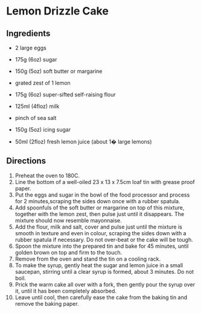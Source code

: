 # Lemon Drizzle Cake

## Ingredients
- 2 large eggs
- 175g (6oz) sugar
- 150g (5oz) soft butter or margarine
- grated zest of 1 lemon
- 175g (6oz) super-sifted self-raising flour
- 125ml (4floz) milk
- pinch of sea salt

- 150g (5oz) icing sugar
- 50ml (2floz) fresh lemon juice (about 1� large lemons)

## Directions
1. Preheat the oven to 180C.
1. Line the bottom of a well-oiled 23 x 13 x 7.5cm loaf tin with grease proof paper.
1. Put the eggs and sugar in the bowl of the food processor and process for 2 minutes,scraping the sides down once with
   a rubber spatula.
1. Add spoonfuls of the soft butter or margarine on top of this mixture, together with the lemon zest, then pulse just
   until it disappears. The mixture should now resemble mayonnaise.
1. Add the flour, milk and salt, cover and pulse just until the mixture is smooth in texture and even in colour,
   scraping the sides down with a rubber spatula if necessary. Do not over-beat or the cake will be tough.
1. Spoon the mixture into the prepared tin and bake for 45 minutes, until golden brown on top and firm to the touch.
1. Remove from the oven and stand the tin on a cooling rack.
1. To make the syrup, gently heat the sugar and lemon juice in a small saucepan, stirring until a clear syrup is formed,
   about 3 minutes. Do not boil.
1. Prick the warm cake all over with a fork, then gently pour the syrup over it, until it has been completely absorbed.
1. Leave until cool, then carefully ease the cake from the baking tin and remove the baking paper.

